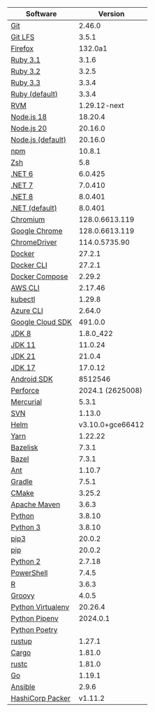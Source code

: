 [//]: # (title: Preinstalled Software on TeamCity Cloud Ubuntu Agents)
[//]: # (auxiliary-id: Preinstalled Software on TeamCity Cloud Ubuntu Agents)

<snippet id="ubuntu-jb-agents">

|Software|Version|
|---|---|
|[Git](https://git-scm.com/)|2.46.0|
|[Git LFS](https://git-lfs.github.com/)|3.5.1|
|[Firefox](https://www.mozilla.org/en-US/firefox/)|132.0a1|
|[Ruby 3.1](https://www.ruby-lang.org/en/)|3.1.6|
|[Ruby 3.2](https://www.ruby-lang.org/en/)|3.2.5|
|[Ruby 3.3](https://www.ruby-lang.org/en/)|3.3.4|
|[Ruby (default)](https://www.ruby-lang.org/en/)|3.3.4|
|[RVM](https://rvm.io/)|1.29.12-next|
|[Node.js 18](https://nodejs.org/)|18.20.4|
|[Node.js 20](https://nodejs.org/)|20.16.0|
|[Node.js (default)](https://nodejs.org/)|20.16.0|
|[npm](https://www.npmjs.com/)|10.8.1|
|[Zsh](https://www.zsh.org/)|5.8|
|[.NET 6](https://dotnet.microsoft.com/)|6.0.425|
|[.NET 7](https://dotnet.microsoft.com/)|7.0.410|
|[.NET 8](https://dotnet.microsoft.com/)|8.0.401|
|[.NET (default)](https://dotnet.microsoft.com/)|8.0.401|
|[Chromium](https://www.chromium.org/)|128.0.6613.119|
|[Google Chrome](https://www.google.com/chrome/)|128.0.6613.119|
|[ChromeDriver](https://chromedriver.chromium.org/)|114.0.5735.90|
|[Docker](https://www.docker.com/)|27.2.1|
|[Docker CLI](https://docs.docker.com/engine/reference/commandline/cli/)|27.2.1|
|[Docker Compose](https://docs.docker.com/compose/)|2.29.2|
|[AWS CLI](https://aws.amazon.com/cli/)|2.17.46|
|[kubectl](https://kubernetes.io/docs/tasks/tools/#kubectl)|1.29.8|
|[Azure CLI](https://docs.microsoft.com/en-us/cli/azure/)|2.64.0|
|[Google Cloud SDK](https://cloud.google.com/sdk)|491.0.0|
|[JDK 8](https://docs.aws.amazon.com/corretto/latest/corretto-8-ug/downloads-list.html)|1.8.0_422|
|[JDK 11](https://docs.aws.amazon.com/corretto/latest/corretto-11-ug/downloads-list.html)|11.0.24|
|[JDK 21](https://docs.aws.amazon.com/corretto/latest/corretto-21-ug/downloads-list.html)|21.0.4|
|[JDK 17](https://docs.aws.amazon.com/corretto/latest/corretto-17-ug/downloads-list.html)|17.0.12|
|[Android SDK](https://developer.android.com/studio/command-line)|8512546|
|[Perforce](https://www.perforce.com/)|2024.1 (2625008)|
|[Mercurial](https://www.mercurial-scm.org/)|5.3.1|
|[SVN](https://subversion.apache.org/)|1.13.0|
|[Helm](https://helm.sh/)|v3.10.0+gce66412|
|[Yarn](https://yarnpkg.com/)|1.22.22|
|[Bazelisk](https://github.com/bazelbuild/bazelisk)|7.3.1|
|[Bazel](https://bazel.build/)|7.3.1|
|[Ant](https://ant.apache.org/)|1.10.7|
|[Gradle](https://gradle.org/)|7.5.1|
|[CMake](https://cmake.org/)|3.25.2|
|[Apache Maven](https://maven.apache.org/)|3.6.3|
|[Python](https://www.python.org/)|3.8.10|
|[Python 3](https://www.python.org/downloads/)|3.8.10|
|[pip3](https://pip.pypa.io/en/stable/)|20.0.2|
|[pip](https://pip.pypa.io/en/stable/)|20.0.2|
|[Python 2](https://www.python.org/downloads/)|2.7.18|
|[PowerShell](https://docs.microsoft.com/en-us/powershell/)|7.4.5|
|[R](https://www.r-project.org/)|3.6.3|
|[Groovy](https://groovy-lang.org/)|4.0.5|
|[Python Virtualenv](https://virtualenv.pypa.io/en/latest/)|20.26.4|
|[Python Pipenv](https://pipenv.pypa.io/en/latest/)|2024.0.1|
|[Python Poetry](https://python-poetry.org/)||
|[rustup](https://rustup.rs/)|1.27.1|
|[Cargo](https://doc.rust-lang.org/cargo/)|1.81.0|
|[rustc](https://doc.rust-lang.org/rustc/what-is-rustc.html)|1.81.0|
|[Go](https://golang.org/)|1.19.1|
|[Ansible](https://www.ansible.com/)|2.9.6|
|[HashiCorp Packer](https://www.packer.io/)|v1.11.2|

</chunk> 
